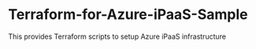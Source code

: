 # Terraform-for-Azure-iPaaS-Sample
This provides Terraform scripts to setup Azure iPaaS infrastructure
